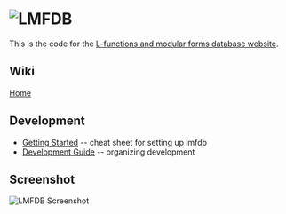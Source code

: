 ![LMFDB][logo]
==============

This is the code for the 
[L-functions and modular forms database website](http://www.lmfdb.org/).

Wiki
----

[Home](https://github.com/LMFDB/lmfdb/wiki)

Development
-----------

* [Getting Started](https://github.com/LMFDB/lmfdb/wiki/GettingStarted) -- cheat sheet for setting up lmfdb
* [Development Guide](https://github.com/LMFDB/lmfdb/wiki/DevelopmentGuide) -- organizing development

Screenshot
----------

![LMFDB Screenshot](https://raw.github.com/wiki/LMFDB/lmfdb/lmfdb-screenshot-20120410.png)

[logo]: https://github.com/LMFDB/lmfdb/raw/master/lmfdb/static/images/lmfdb-logo.png "LMFDB"
